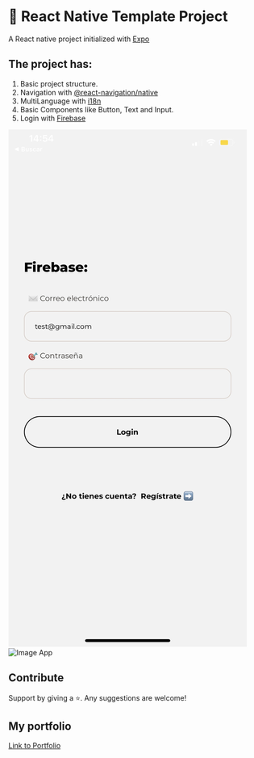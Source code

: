 # 📱 React Native Template Project

A React native project initialized with [Expo](https://docs.expo.io/)

## The project has: 

1. Basic project structure.
2. Navigation with [@react-navigation/native](https://reactnavigation.org/) 
3. MultiLanguage with [i18n](https://www.npmjs.com/package/i18n)
4. Basic Components like Button, Text and Input.
5. Login with [Firebase](https://firebase.google.com/)

![Image App](assets/image-1.jpg)
![Image App](assets/image-3.jpg)


## Contribute

Support by giving a ⭐. 
Any suggestions are welcome!

## My portfolio

[Link to Portfolio](http://www.martamullor.com/)
